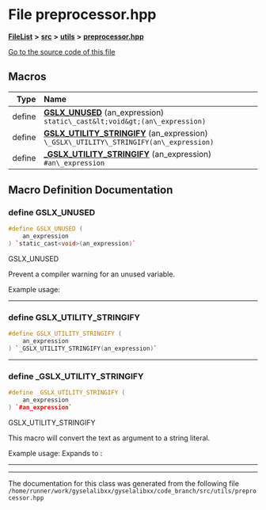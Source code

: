 

# File preprocessor.hpp



[**FileList**](files.md) **>** [**src**](dir_68267d1309a1af8e8297ef4c3efbcdba.md) **>** [**utils**](dir_313caf1132e152dd9b58bea13a4052ca.md) **>** [**preprocessor.hpp**](preprocessor_8hpp.md)

[Go to the source code of this file](preprocessor_8hpp_source.md)



































































## Macros

| Type | Name |
| ---: | :--- |
| define  | [**GSLX\_UNUSED**](preprocessor_8hpp.md#define-gslx_unused) (an\_expression) `static\_cast&lt;void&gt;(an\_expression)`<br> |
| define  | [**GSLX\_UTILITY\_STRINGIFY**](preprocessor_8hpp.md#define-gslx_utility_stringify) (an\_expression) `\_GSLX\_UTILITY\_STRINGIFY(an\_expression)`<br> |
| define  | [**\_GSLX\_UTILITY\_STRINGIFY**](preprocessor_8hpp.md#define-_gslx_utility_stringify) (an\_expression) `#an\_expression`<br> |

## Macro Definition Documentation





### define GSLX\_UNUSED 

```C++
#define GSLX_UNUSED (
    an_expression
) `static_cast<void>(an_expression)`
```



GSLX\_UNUSED


Prevent a compiler warning for an unused variable.


Example usage:  


        

<hr>



### define GSLX\_UTILITY\_STRINGIFY 

```C++
#define GSLX_UTILITY_STRINGIFY (
    an_expression
) `_GSLX_UTILITY_STRINGIFY(an_expression)`
```




<hr>



### define \_GSLX\_UTILITY\_STRINGIFY 

```C++
#define _GSLX_UTILITY_STRINGIFY (
    an_expression
) `#an_expression`
```



GSLX\_UTILITY\_STRINGIFY


This macro will convert the text as argument to a string literal.


Example usage:  Expands to :  


        

<hr>

------------------------------
The documentation for this class was generated from the following file `/home/runner/work/gyselalibxx/gyselalibxx/code_branch/src/utils/preprocessor.hpp`

